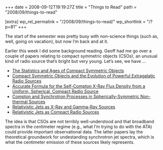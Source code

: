 +++
date = 2008-09-12T19:19:27Z
title = "Things to Read"
path = "2008/09/things-to-read"

[extra]
wp_rel_permalink = "/2008/09/things-to-read/"
wp_shortlink = "/?p=81"
+++

The start of the semester was pretty busy with non-science things (such as,
well, going on vacation), but now I’m back and at it.

Earlier this week I did some background reading. Geoff had me go over a couple
of papers relating to compact symmetric objects (CSOs), an unusual kind of
radio source that’s bright but very young. Let’s see, we have …

- [The Statistics and Ages of Compact Symmetric Objects](http://ads.ari.uni-heidelberg.de/cgi-bin/nph-data_query?bibcode=1996ApJ...460..612R&db_key=AST&link_type=ABSTRACT&high=48cb2eff5018201)
- [Compact Symmetric Objects and the Evolution of Powerful Extragalatic Radio Sources](http://ads.ari.uni-heidelberg.de/cgi-bin/nph-data_query?bibcode=1996ApJ...460..634R&db_key=AST&link_type=ABSTRACT&high=48cb2eff5018201)
- [Accurate Formula for the Self-Compton X-Ray Flux Density from a Uniform, Spherical, Compact Radio Source](http://ads.ari.uni-heidelberg.de/cgi-bin/nph-data_query?bibcode=1983ApJ...264..296M&db_key=AST&link_type=ABSTRACT&high=48cb2eff5018845)
- [Compton and Synchrotron Processes in Spherically-Symmetric Non-thermal Sources](http://ads.ari.uni-heidelberg.de/cgi-bin/nph-data_query?bibcode=1979A%26A....76..306G&db_key=AST&link_type=ABSTRACT&high=48cb2eff5018982)
- [Relativistic Jets as X-Ray and Gamma-Ray Sources](http://ads.ari.uni-heidelberg.de/cgi-bin/nph-data_query?bibcode=1981ApJ...243..700K&db_key=AST&link_type=ABSTRACT&high=48cb2eff5019076)
- [Relativistic Jets as Compact Radio Sources](http://ads.ari.uni-heidelberg.de/cgi-bin/nph-data_query?bibcode=1979ApJ...232...34B&db_key=AST&link_type=ABSTRACT&high=48cb2eff5019186)

The idea is that CSOs are not terribly well-understood and that broadband
spectra in the centimeter regime (e.g., what I’m trying to do with the ATA)
could provide important observational data. The latter papers lay the
theoretical groundwork for undestanding synchrotron jet spectra, which is what
the centimeter emission of these sources likely represents.
